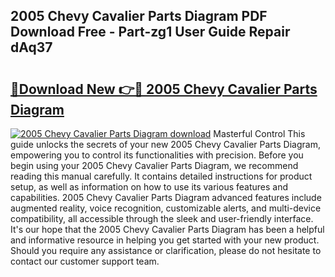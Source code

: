## 2005 Chevy Cavalier Parts Diagram PDF Download Free - Part-zg1 User Guide Repair dAq37

# <h2><a href="http://dfnhed1.blite.top/?on=2005+Chevy+Cavalier+Parts+Diagram">🔗Download New 👉🔴 2005 Chevy Cavalier Parts Diagram</a></h2>

[![2005 Chevy Cavalier Parts Diagram download](https://i.imgur.com/lujVjoI.png)](http://dfnhed1.blite.top/?on=2005+Chevy+Cavalier+Parts+Diagram)
Masterful Control This guide unlocks the secrets of your new 2005 Chevy Cavalier Parts Diagram, empowering you to control its functionalities with precision. Before you begin using your 2005 Chevy Cavalier Parts Diagram, we recommend reading this manual carefully. It contains detailed instructions for product setup, as well as information on how to use its various features and capabilities. 2005 Chevy Cavalier Parts Diagram advanced features include augmented reality, voice recognition, customizable alerts, and multi-device compatibility, all accessible through the sleek and user-friendly interface. It's our hope that the 2005 Chevy Cavalier Parts Diagram has been a helpful and informative resource in helping you get started with your new product. Should you require any assistance or clarification, please do not hesitate to contact our customer support team.
